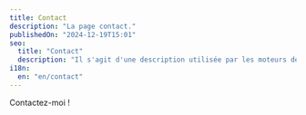 ```yaml
---
title: Contact
description: "La page contact."
publishedOn: "2024-12-19T15:01"
seo:
  title: "Contact"
  description: "Il s'agit d'une description utilisée par les moteurs de recherche."
i18n:
  en: "en/contact"
---
```


Contactez-moi !
